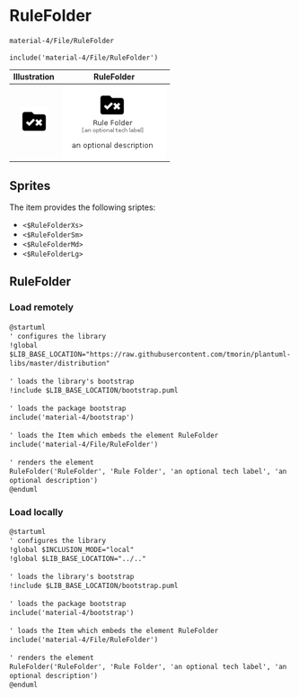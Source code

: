 # RuleFolder


```text
material-4/File/RuleFolder
```

```text
include('material-4/File/RuleFolder')
```



| Illustration | RuleFolder |
| :---: | :---: |
| ![illustration for Illustration](../../material-4/File/RuleFolder.png) | ![illustration for RuleFolder](../../material-4/File/RuleFolder.Local.png) |



## Sprites
The item provides the following sriptes:

- `<$RuleFolderXs>`
- `<$RuleFolderSm>`
- `<$RuleFolderMd>`
- `<$RuleFolderLg>`





## RuleFolder

### Load remotely
```plantuml
@startuml
' configures the library
!global $LIB_BASE_LOCATION="https://raw.githubusercontent.com/tmorin/plantuml-libs/master/distribution"

' loads the library's bootstrap
!include $LIB_BASE_LOCATION/bootstrap.puml

' loads the package bootstrap
include('material-4/bootstrap')

' loads the Item which embeds the element RuleFolder
include('material-4/File/RuleFolder')

' renders the element
RuleFolder('RuleFolder', 'Rule Folder', 'an optional tech label', 'an optional description')
@enduml
```

### Load locally
```plantuml
@startuml
' configures the library
!global $INCLUSION_MODE="local"
!global $LIB_BASE_LOCATION="../.."

' loads the library's bootstrap
!include $LIB_BASE_LOCATION/bootstrap.puml

' loads the package bootstrap
include('material-4/bootstrap')

' loads the Item which embeds the element RuleFolder
include('material-4/File/RuleFolder')

' renders the element
RuleFolder('RuleFolder', 'Rule Folder', 'an optional tech label', 'an optional description')
@enduml
```

